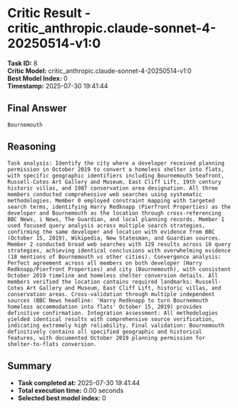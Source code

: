 # Critic Result - critic_anthropic.claude-sonnet-4-20250514-v1:0

**Task ID:** 8  
**Critic Model:** critic_anthropic.claude-sonnet-4-20250514-v1:0  
**Best Model Index:** 0  
**Timestamp:** 2025-07-30 19:41:44

## Final Answer
```
Bournemouth
```

## Reasoning
```
Task analysis: Identify the city where a developer received planning permission in October 2019 to convert a homeless shelter into flats, with specific geographic identifiers including Bournemouth Seafront, Russell-Cotes Art Gallery and Museum, East Cliff Lift, 19th century historic villas, and 1987 conservation area designation. All three members conducted comprehensive web searches using systematic methodologies. Member 0 employed constraint mapping with targeted search terms, identifying Harry Redknapp (Pierfront Properties) as the developer and Bournemouth as the location through cross-referencing BBC News, i News, The Guardian, and local planning records. Member 1 used focused query analysis across multiple search strategies, confirming the same developer and location with evidence from BBC (October 15, 2019), Wikipedia, New Statesman, and Guardian sources. Member 2 conducted broad web searches with 129 results across 10 query strategies, achieving identical conclusions with overwhelming evidence (18 mentions of Bournemouth vs other cities). Convergence analysis: Perfect agreement across all members on both developer (Harry Redknapp/Pierfront Properties) and city (Bournemouth), with consistent October 2019 timeline and homeless shelter conversion details. All members verified the location contains required landmarks: Russell-Cotes Art Gallery and Museum, East Cliff Lift, historic villas, and conservation areas. Cross-validation through multiple independent sources (BBC News headline: 'Harry Redknapp to turn Bournemouth homeless accommodation into flats' October 15, 2019) provides definitive confirmation. Integration assessment: All methodologies yielded identical results with comprehensive source verification, indicating extremely high reliability. Final validation: Bournemouth definitively contains all specified geographic and historical features, with documented October 2019 planning permission for shelter-to-flats conversion.
```

## Summary
- **Task completed at:** 2025-07-30 19:41:44
- **Total execution time:** 0.00 seconds
- **Selected best model index:** 0
